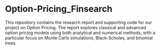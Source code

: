 # Option-Pricing_Finsearch
This repository contains the research report and supporting code for our project on Option Pricing. The report explores classical and advanced option pricing models using both analytical and numerical methods, with a particular focus on Monte Carlo simulations, Black-Scholes, and binomial trees.
